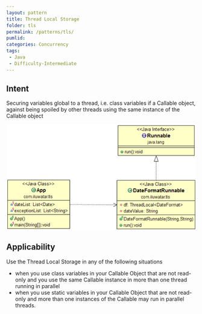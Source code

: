 ```yaml
---
layout: pattern
title: Thread Local Storage
folder: tls
permalink: /patterns/tls/
pumlid: 
categories: Concurrency
tags:
 - Java
 - Difficulty-Intermediate
---
```


## Intent
Securing variables global to a thread, i.e. class variables if a Callable object, 
against being spoiled by other threads using the same instance of the Callable object

![alt text](./etc/tls.png "Thread Local Storage")

## Applicability
Use the Thread Local Storage in any of the following situations

* when you use class variables in your Callable Object that are not read-only and you use the same Callable instance in more than one thread running in parallel
* when you use static variables in your Callable Object that are not read-only and more than one instances of the Callable may run in parallel threads.
